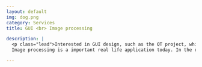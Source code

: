 ```yaml
---
layout: default
img: dog.png
category: Services
title: GUI <br> Image processing 

description: |
  <p class="lead">Interested in GUI design, such as the QT project, which can be used cross-platform in the Embedded System, or the Unity, which creates a lot of amazing games.<br><br>
  Image processing is a important real life application today. In the robot, it can be used to fulfill the 'eye' of robot to detect the road and object.</p>

---
```

